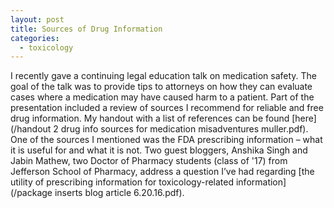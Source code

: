 ```yaml
---
layout: post
title: Sources of Drug Information
categories:
  - toxicology
---
```



I recently gave a continuing legal education talk on medication safety. The goal of the talk was to provide tips to attorneys on how they can evaluate cases where a medication may have caused harm to a patient. Part of the presentation included a review of sources I recommend for reliable and free drug information. My handout with a list of references can be found [here](/handout 2 drug info sources for medication misadventures muller.pdf). One of the sources I mentioned was the FDA prescribing information – what it is useful for and what it is not. Two guest bloggers, Anshika Singh and Jabin Mathew, two Doctor of Pharmacy students (class of '17) from Jefferson School of Pharmacy, address a question I’ve had regarding [the utility of prescribing information for toxicology-related information](/package inserts blog article 6.20.16.pdf). &nbsp;